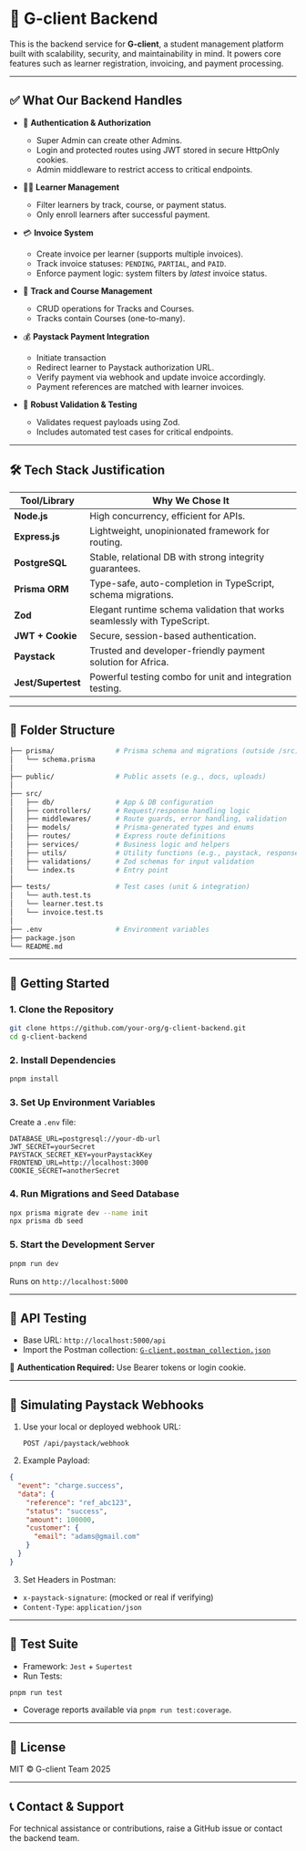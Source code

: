 # 🧠 G-client Backend

This is the backend service for **G-client**, a student management platform built with scalability, security, and maintainability in mind. It powers core features such as learner registration, invoicing, and payment processing.

---

## ✅ What Our Backend Handles

- 🔐 **Authentication & Authorization**

  - Super Admin can create other Admins.
  - Login and protected routes using JWT stored in secure HttpOnly cookies.
  - Admin middleware to restrict access to critical endpoints.

- 👨‍🎓 **Learner Management**

  <!-- - Register learners with assigned track and course. -->

  - Filter learners by track, course, or payment status.
  - Only enroll learners after successful payment.

- 💳 **Invoice System**

  - Create invoice per learner (supports multiple invoices).
  - Track invoice statuses: `PENDING`, `PARTIAL`, and `PAID`.
  - Enforce payment logic: system filters by _latest_ invoice status.

- 🧮 **Track and Course Management**

  - CRUD operations for Tracks and Courses.
  - Tracks contain Courses (one-to-many).

- 💰 **Paystack Payment Integration**

  - Initiate transaction
  - Redirect learner to Paystack authorization URL.
  - Verify payment via webhook and update invoice accordingly.
  - Payment references are matched with learner invoices.

- 🧪 **Robust Validation & Testing**
  - Validates request payloads using Zod.
  - Includes automated test cases for critical endpoints.

---

## 🛠 Tech Stack Justification

| Tool/Library       | Why We Chose It                                                          |
| ------------------ | ------------------------------------------------------------------------ |
| **Node.js**        | High concurrency, efficient for APIs.                                    |
| **Express.js**     | Lightweight, unopinionated framework for routing.                        |
| **PostgreSQL**     | Stable, relational DB with strong integrity guarantees.                  |
| **Prisma ORM**     | Type-safe, auto-completion in TypeScript, schema migrations.             |
| **Zod**            | Elegant runtime schema validation that works seamlessly with TypeScript. |
| **JWT + Cookie**   | Secure, session-based authentication.                                    |
| **Paystack**       | Trusted and developer-friendly payment solution for Africa.              |
| **Jest/Supertest** | Powerful testing combo for unit and integration testing.                 |

---

## 📁 Folder Structure

```bash
├── prisma/               # Prisma schema and migrations (outside /src)
│   └── schema.prisma
│
├── public/               # Public assets (e.g., docs, uploads)
│
├── src/
│   ├── db/               # App & DB configuration
│   ├── controllers/      # Request/response handling logic
│   ├── middlewares/      # Route guards, error handling, validation
│   ├── models/           # Prisma-generated types and enums
│   ├── routes/           # Express route definitions
│   ├── services/         # Business logic and helpers
│   ├── utils/            # Utility functions (e.g., paystack, response wrappers)
│   ├── validations/      # Zod schemas for input validation
│   └── index.ts          # Entry point
│
├── tests/                # Test cases (unit & integration)
│   └── auth.test.ts
│   └── learner.test.ts
│   └── invoice.test.ts
│
├── .env                  # Environment variables
├── package.json
└── README.md
```

---

## 🚀 Getting Started

### 1. Clone the Repository

```bash
git clone https://github.com/your-org/g-client-backend.git
cd g-client-backend
```

### 2. Install Dependencies

```bash
pnpm install
```

### 3. Set Up Environment Variables

Create a `.env` file:

```env
DATABASE_URL=postgresql://your-db-url
JWT_SECRET=yourSecret
PAYSTACK_SECRET_KEY=yourPaystackKey
FRONTEND_URL=http://localhost:3000
COOKIE_SECRET=anotherSecret
```

### 4. Run Migrations and Seed Database

```bash
npx prisma migrate dev --name init
npx prisma db seed
```

### 5. Start the Development Server

```bash
pnpm run dev
```

Runs on `http://localhost:5000`

---

## 🧪 API Testing

- Base URL: `http://localhost:5000/api`
- Import the Postman collection:
  [`G-client.postman_collection.json`](./public/G-client.postman_collection.json)

🔐 **Authentication Required:** Use Bearer tokens or login cookie.

---

## 🔁 Simulating Paystack Webhooks

1. Use your local or deployed webhook URL:

   ```
   POST /api/paystack/webhook
   ```

2. Example Payload:

```json
{
  "event": "charge.success",
  "data": {
    "reference": "ref_abc123",
    "status": "success",
    "amount": 100000,
    "customer": {
      "email": "adams@gmail.com"
    }
  }
}
```

3. Set Headers in Postman:

- `x-paystack-signature`: (mocked or real if verifying)
- `Content-Type`: `application/json`

---

## 🧪 Test Suite

- Framework: `Jest` + `Supertest`
- Run Tests:

```bash
pnpm run test
```

- Coverage reports available via `pnpm run test:coverage`.

---

## 📜 License

MIT © G-client Team 2025

---

## 📞 Contact & Support

For technical assistance or contributions, raise a GitHub issue or contact the backend team.
